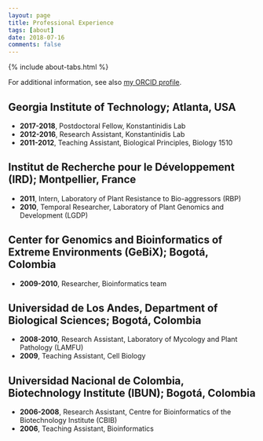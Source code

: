 ```yaml
---
layout: page
title: Professional Experience
tags: [about]
date: 2018-07-16
comments: false
---
```


{% include about-tabs.html %}

For additional information, see also [my ORCID profile](http://orcid.org/0000-0001-7603-3093).

## Georgia Institute of Technology; Atlanta, USA
- **2017-2018**, Postdoctoral Fellow, Konstantinidis Lab
- **2012-2016**, Research Assistant, Konstantinidis Lab
- **2011-2012**, Teaching Assistant, Biological Principles, Biology 1510

## Institut de Recherche pour le Développement (IRD); Montpellier, France
- **2011**, Intern, Laboratory of Plant Resistance to Bio-aggressors (RBP)
- **2010**, Temporal Researcher, Laboratory of Plant Genomics and Development (LGDP)

## Center for Genomics and Bioinformatics of Extreme Environments (GeBiX); Bogotá, Colombia
- **2009-2010**, Researcher, Bioinformatics team

## Universidad de Los Andes, Department of Biological Sciences; Bogotá, Colombia
- **2008-2010**, Research Assistant, Laboratory of Mycology and Plant Pathology (LAMFU)
- **2009**, Teaching Assistant, Cell Biology

## Universidad Nacional de Colombia, Biotechnology Institute (IBUN); Bogotá, Colombia
- **2006-2008**, Research Assistant, Centre for Bioinformatics of the Biotechnology Institute (CBIB)
- **2006**, Teaching Assistant, Bioinformatics
